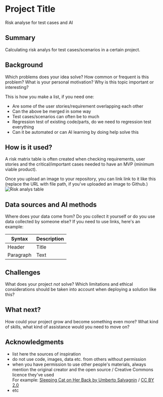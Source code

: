 <!-- This is the markdown template for the final project of the Building AI course, 
created by Reaktor Innovations and University of Helsinki. 
Copy the template, paste it to your GitHub README and edit! -->

# Project Title

Risk analyse for test cases and AI

## Summary

Calculating risk analys for test cases/scenarios in a certain project.

## Background

Which problems does your idea solve? How common or frequent is this problem? What is your personal motivation? Why is this topic important or interesting?

This is how you make a list, if you need one:
* Are some of the user stories/requirement overlapping each other
* Can the above be merged in some way
* Test cases/scenarios can often be to much
* Regression test of existing code/parts, do we need to regression test everything
* Can it be automated or can AI learning by doing help solve this


## How is it used?

A risk matrix table is often created when checking requirements, user stories and the critical/important cases needed to have an MVP (minimum viable product).

Once you upload an image to your repository, you can link link to it like this (replace the URL with file path, if you've uploaded an image to Github.)
![Risk analys table](https://www.guru99.com/images/3-2016/032316_1114_RiskBasedTe16.png)

## Data sources and AI methods
Where does your data come from? Do you collect it yourself or do you use data collected by someone else?
If you need to use links, here's an example:

| Syntax      | Description |
| ----------- | ----------- |
| Header      | Title       |
| Paragraph   | Text        |

## Challenges

What does your project _not_ solve? Which limitations and ethical considerations should be taken into account when deploying a solution like this?

## What next?

How could your project grow and become something even more? What kind of skills, what kind of assistance would you  need to move on? 


## Acknowledgments

* list here the sources of inspiration 
* do not use code, images, data etc. from others without permission
* when you have permission to use other people's materials, always mention the original creator and the open source / Creative Commons licence they've used
  <br>For example: [Sleeping Cat on Her Back by Umberto Salvagnin](https://commons.wikimedia.org/wiki/File:Sleeping_cat_on_her_back.jpg#filelinks) / [CC BY 2.0](https://creativecommons.org/licenses/by/2.0)
* etc
